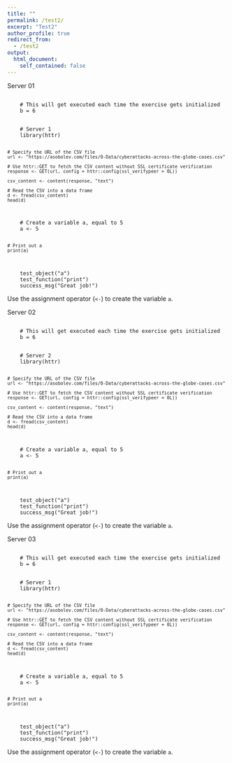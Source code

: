 ```yaml
---
title: ""
permalink: /test2/
excerpt: "Test2"
author_profile: true
redirect_from: 
  - /test2
output:
  html_document:
    self_contained: false
---
```




Server 01
<head>
 <link rel="import" href="start.html">
</head>

<script type="text/javascript" src="//cdn.datacamp.com/dcl-react.js.gz"></script>

<div data-datacamp-exercise data-lang="r">
  <code data-type="pre-exercise-code">
    # This will get executed each time the exercise gets initialized
    b = 6

  </code>
  <code data-type="sample-code">
    # Server 1
    library(httr)

    # Specify the URL of the CSV file
    url <- "https://asobolev.com/files/0-Data/cyberattacks-across-the-globe-cases.csv"

    # Use httr::GET to fetch the CSV content without SSL certificate verification
    response <- GET(url, config = httr::config(ssl_verifypeer = 0L))

    csv_content <- content(response, "text")
  
    # Read the CSV into a data frame
    d <- fread(csv_content)
    head(d)


  </code>
  <code data-type="solution">
    # Create a variable a, equal to 5
    a <- 5

    # Print out a
    print(a)
  </code>
  <code data-type="sct">
    test_object("a")
    test_function("print")
    success_msg("Great job!")
  </code>
  <div data-type="hint">Use the assignment operator (<code><-</code>) to create the variable <code>a</code>.</div>
</div>


Server 02
<head>
 <link rel="import" href="start.html">
</head>

<script type="text/javascript" src="//cdn.datacamp.com/dcl-react.js.gz"></script>

<div data-datacamp-exercise data-lang="r">
  <code data-type="pre-exercise-code">
    # This will get executed each time the exercise gets initialized
    b = 6

  </code>
  <code data-type="sample-code">
    # Server 2
    library(httr)

    # Specify the URL of the CSV file
    url <- "https://asobolev.com/files/0-Data/cyberattacks-across-the-globe-cases.csv"

    # Use httr::GET to fetch the CSV content without SSL certificate verification
    response <- GET(url, config = httr::config(ssl_verifypeer = 0L))

    csv_content <- content(response, "text")
  
    # Read the CSV into a data frame
    d <- fread(csv_content)
    head(d)


  </code>
  <code data-type="solution">
    # Create a variable a, equal to 5
    a <- 5

    # Print out a
    print(a)
  </code>
  <code data-type="sct">
    test_object("a")
    test_function("print")
    success_msg("Great job!")
  </code>
  <div data-type="hint">Use the assignment operator (<code><-</code>) to create the variable <code>a</code>.</div>
</div>

Server 03
<head>
 <link rel="import" href="start.html">
</head>

<script type="text/javascript" src="//cdn.datacamp.com/dcl-react.js.gz"></script>

<div data-datacamp-exercise data-lang="r">
  <code data-type="pre-exercise-code">
    # This will get executed each time the exercise gets initialized
    b = 6

  </code>
  <code data-type="sample-code">
    # Server 1
    library(httr)

    # Specify the URL of the CSV file
    url <- "https://asobolev.com/files/0-Data/cyberattacks-across-the-globe-cases.csv"

    # Use httr::GET to fetch the CSV content without SSL certificate verification
    response <- GET(url, config = httr::config(ssl_verifypeer = 0L))

    csv_content <- content(response, "text")
  
    # Read the CSV into a data frame
    d <- fread(csv_content)
    head(d)


  </code>
  <code data-type="solution">
    # Create a variable a, equal to 5
    a <- 5

    # Print out a
    print(a)
  </code>
  <code data-type="sct">
    test_object("a")
    test_function("print")
    success_msg("Great job!")
  </code>
  <div data-type="hint">Use the assignment operator (<code><-</code>) to create the variable <code>a</code>.</div>
</div>
